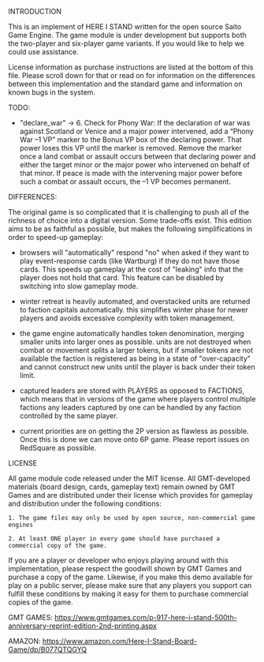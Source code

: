 INTRODUCTION

This is an implement of HERE I STAND written for the open source Saito Game 
Engine. The game module is under development but supports both the two-player 
and six-player game variants. If you would like to help we could use assistance.

License information as purchase instructions are listed at the bottom of this
file. Please scroll down for that or read on for information on the differences
between this implementation and the standard game and information on known bugs
in the system.


TODO:

- "declare_war" -> 6. Check for Phony War: If the declaration of war was against Scotland or Venice and a major power intervened, add a “Phony War –1 VP” marker to the Bonus VP box of the declaring power. That power loses this VP until the marker is removed. Remove the marker once a land combat or assault occurs between that declaring power and either the target minor or the major power who intervened on behalf of that minor. If peace is made with the intervening major power before such a combat or assault occurs, the –1 VP becomes permanent.


DIFFERENCES:

The original game is so complicated that it is challenging to push all of the 
richness of choice into a digital version. Some trade-offs exist. This edition
aims to be as faithful as possible, but makes the following simplifications in
order to speed-up gameplay:

 - browsers will "automatically" respond "no" when asked if they want to play 
   event-response cards (like Wartburg) if they do not have those cards. This 
   speeds up gameplay at the cost of "leaking" info that the player does not
   hold that card. This feature can be disabled by switching into slow gameplay
   mode.

 - winter retreat is heavily automated, and overstacked units are returned to 
   faction capitals automatically. this simplifies winter phase for newer 
   players and avoids excessive complexity with token management.

 - the game engine automatically handles token denomination, merging smaller 
   units into larger ones as possible. units are not destroyed when combat 
   or movement splits a larger tokens, but if smaller tokens are not available
   the faction is registered as being in a state of "over-capacity" and cannot
   construct new units until the player is back under their token limit. 

 - captured leaders are stored with PLAYERS as opposed to FACTIONS, which means
   that in versions of the game where players control multiple factions any 
   leaders captured by one can be handled by any faction controlled by the same
   player.

 - current priorities are on getting the 2P version as flawless as possible. Once
   this is done we can move onto 6P game. Please report issues on RedSquare as
   possible.




LICENSE

All game module code released under the MIT license. All GMT-developed materials 
(board design, cards, gameplay text) remain owned by GMT Games and are distributed 
under their license which provides for gameplay and distribution under the 
following conditions:

    1. The game files may only be used by open source, non-commercial game engines

    2. At least ONE player in every game should have purchased a commercial copy of the game.

If you are a player or developer who enjoys playing around with this implementation, 
please respect the goodwill shown by GMT Games and purchase a copy of the game. 
Likewise, if you make this demo available for play on a public server, please make 
sure that any players you support can fulfill these conditions by making it easy for 
them to purchase commercial copies of the game.

GMT GAMES:
https://www.gmtgames.com/p-917-here-i-stand-500th-anniversary-reprint-edition-2nd-printing.aspx

AMAZON:
https://www.amazon.com/Here-I-Stand-Board-Game/dp/B077QTQGYQ





